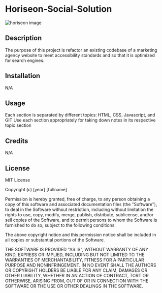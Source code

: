 # Horiseon-Social-Solution

![horiseon image](https://raw.githubusercontent.com/frankmng/Horiseon-Social-Solution/main/Develop/assets/images/horiseon-hero-image.png)

## Description

The purpose of this project is refactor an existing codebase of a marketing agency website to meet accessibility standards and so that it is optimized for search engines.

## Installation

N/A

## Usage

Each section is separated by different topics: HTML, CSS, Javascript, and GIT
Use each section appropriately for taking down notes in its respective topic section

## Credits

N/A

## License

MIT License

Copyright (c) [year] [fullname]

Permission is hereby granted, free of charge, to any person obtaining a copy
of this software and associated documentation files (the "Software"), to deal
in the Software without restriction, including without limitation the rights
to use, copy, modify, merge, publish, distribute, sublicense, and/or sell
copies of the Software, and to permit persons to whom the Software is
furnished to do so, subject to the following conditions:

The above copyright notice and this permission notice shall be included in all
copies or substantial portions of the Software.

THE SOFTWARE IS PROVIDED "AS IS", WITHOUT WARRANTY OF ANY KIND, EXPRESS OR
IMPLIED, INCLUDING BUT NOT LIMITED TO THE WARRANTIES OF MERCHANTABILITY,
FITNESS FOR A PARTICULAR PURPOSE AND NONINFRINGEMENT. IN NO EVENT SHALL THE
AUTHORS OR COPYRIGHT HOLDERS BE LIABLE FOR ANY CLAIM, DAMAGES OR OTHER
LIABILITY, WHETHER IN AN ACTION OF CONTRACT, TORT OR OTHERWISE, ARISING FROM,
OUT OF OR IN CONNECTION WITH THE SOFTWARE OR THE USE OR OTHER DEALINGS IN THE
SOFTWARE.
